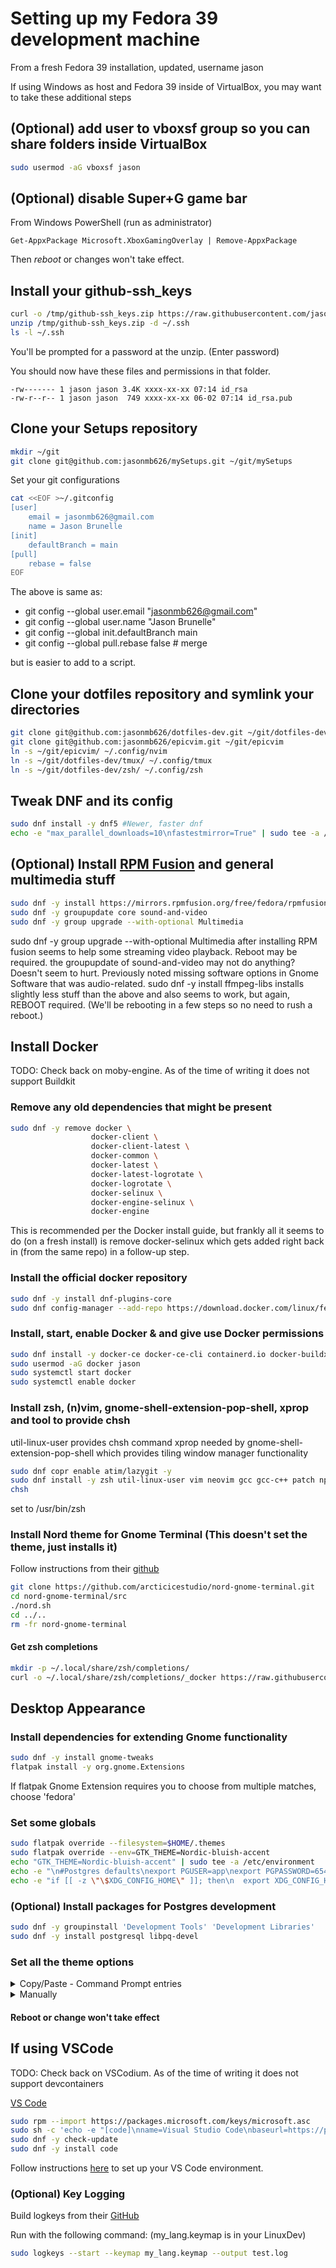 # Setting up my Fedora 39 development machine

From a fresh Fedora 39 installation, updated, username jason

If using Windows as host and Fedora 39 inside of VirtualBox, you may want to take these additional steps

## \(Optional\) add user to vboxsf group so you can share folders inside VirtualBox

```sh
sudo usermod -aG vboxsf jason
```

## \(Optional\) disable Super+G game bar

From Windows PowerShell (run as administrator)

```
Get-AppxPackage Microsoft.XboxGamingOverlay | Remove-AppxPackage
```

Then _reboot_ or changes won't take effect.

## Install your github-ssh_keys

```sh
curl -o /tmp/github-ssh_keys.zip https://raw.githubusercontent.com/jasonmb626/mySetups/main/resources/github-ssh_keys.zip
unzip /tmp/github-ssh_keys.zip -d ~/.ssh
ls -l ~/.ssh
```

You'll be prompted for a password at the unzip. (Enter password)

You should now have these files and permissions in that folder.

```
-rw------- 1 jason jason 3.4K xxxx-xx-xx 07:14 id_rsa
-rw-r--r-- 1 jason jason  749 xxxx-xx-xx 06-02 07:14 id_rsa.pub
```

## Clone your Setups repository

```sh
mkdir ~/git
git clone git@github.com:jasonmb626/mySetups.git ~/git/mySetups
```

Set your git configurations

```sh
cat <<EOF >~/.gitconfig
[user]
	email = jasonmb626@gmail.com
	name = Jason Brunelle
[init]
	defaultBranch = main
[pull]
	rebase = false
EOF
```

The above is same as:

- git config --global user.email "jasonmb626@gmail.com"
- git config --global user.name "Jason Brunelle"
- git config --global init.defaultBranch main
- git config --global pull.rebase false # merge

but is easier to add to a script.

## Clone your dotfiles repository and symlink your directories

```sh
git clone git@github.com:jasonmb626/dotfiles-dev.git ~/git/dotfiles-dev
git clone git@github.com:jasonmb626/epicvim.git ~/git/epicvim
ln -s ~/git/epicvim/ ~/.config/nvim
ln -s ~/git/dotfiles-dev/tmux/ ~/.config/tmux
ln -s ~/git/dotfiles-dev/zsh/ ~/.config/zsh
```

## Tweak DNF and its config

```sh
sudo dnf install -y dnf5 #Newer, faster dnf
echo -e "max_parallel_downloads=10\nfastestmirror=True" | sudo tee -a /etc/dnf/dnf.conf #allow more mirrors
```

## (Optional) Install [RPM Fusion](https://rpmfusion.org/) and general multimedia stuff

```sh
sudo dnf -y install https://mirrors.rpmfusion.org/free/fedora/rpmfusion-free-release-$(rpm -E %fedora).noarch.rpm https://mirrors.rpmfusion.org/nonfree/fedora/rpmfusion-nonfree-release-$(rpm -E %fedora).noarch.rpm
sudo dnf -y groupupdate core sound-and-video
sudo dnf -y group upgrade --with-optional Multimedia
```

sudo dnf -y group upgrade --with-optional Multimedia after installing RPM fusion seems to help some streaming video playback. Reboot may be required.
the groupupdate of sound-and-video may not do anything? Doesn't seem to hurt. Previously noted missing software options in Gnome Software that was audio-related.
sudo dnf -y install ffmpeg-libs installs slightly less stuff than the above and also seems to work, but again, REBOOT required. \(We'll be rebooting in a few steps so no need to rush a reboot.\)

## Install Docker

TODO: Check back on moby-engine. As of the time of writing it does not support Buildkit

### Remove any old dependencies that might be present

```sh
sudo dnf -y remove docker \
                  docker-client \
                  docker-client-latest \
                  docker-common \
                  docker-latest \
                  docker-latest-logrotate \
                  docker-logrotate \
                  docker-selinux \
                  docker-engine-selinux \
                  docker-engine
```

This is recommended per the Docker install guide, but frankly all it seems to do (on a fresh install) is remove docker-selinux which gets added right back in (from the same repo) in a follow-up step.

### Install the official docker repository

```sh
sudo dnf -y install dnf-plugins-core
sudo dnf config-manager --add-repo https://download.docker.com/linux/fedora/docker-ce.repo
```

### Install, start, enable Docker & and give use Docker permissions

```sh
sudo dnf install -y docker-ce docker-ce-cli containerd.io docker-buildx-plugin docker-compose-plugin
sudo usermod -aG docker jason
sudo systemctl start docker
sudo systemctl enable docker
```

### Install zsh, (n)vim, gnome-shell-extension-pop-shell, xprop and tool to provide chsh

util-linux-user provides chsh command
xprop needed by gnome-shell-extension-pop-shell which provides tiling window manager functionality

```sh
sudo dnf copr enable atim/lazygit -y
sudo dnf install -y zsh util-linux-user vim neovim gcc gcc-c++ patch npm ripgrep mercurial fd-find lazygit gnome-shell-extension-pop-shell xprop;
chsh
```

set to /usr/bin/zsh

### Install Nord theme for Gnome Terminal (This doesn't set the theme, just installs it)

Follow instructions from their [github](https://github.com/arcticicestudio/nord-gnome-terminal)

```sh
git clone https://github.com/arcticicestudio/nord-gnome-terminal.git
cd nord-gnome-terminal/src
./nord.sh
cd ../..
rm -fr nord-gnome-terminal
```

#### Get zsh completions

```sh
mkdir -p ~/.local/share/zsh/completions/
curl -o ~/.local/share/zsh/completions/_docker https://raw.githubusercontent.com/docker/cli/master/contrib/completion/zsh/_docker
```

## Desktop Appearance

### Install dependencies for extending Gnome functionality

```sh
sudo dnf -y install gnome-tweaks
flatpak install -y org.gnome.Extensions
```

If flatpak Gnome Extension requires you to choose from multiple matches, choose 'fedora'

### Set some globals

```sh
sudo flatpak override --filesystem=$HOME/.themes
sudo flatpak override --env=GTK_THEME=Nordic-bluish-accent
echo "GTK_THEME=Nordic-bluish-accent" | sudo tee -a /etc/environment
echo -e "\n#Postgres defaults\nexport PGUSER=app\nexport PGPASSWORD=654321\nexport PGHOST=localhost\nexport PGPORT=5432\nexport PGDATABASE=project_name" | sudo tee -a /etc/environment
echo -e "if [[ -z \"\$XDG_CONFIG_HOME\" ]]; then\n	export XDG_CONFIG_HOME=\"\$HOME/.config\"\nfi\n\nif [[ -d \"\$XDG_CONFIG_HOME/zsh\" ]]; then\n	export ZDOTDIR=\"\$XDG_CONFIG_HOME/zsh/\"\nfi" | sudo tee -a /etc/zshenv
```

### (Optional) Install packages for Postgres development

```sh
sudo dnf -y groupinstall 'Development Tools' 'Development Libraries'
sudo dnf -y install postgresql libpq-devel
```

### Set all the theme options

<details>
  <summary>Copy/Paste - Command Prompt entries</summary>

Wallpaper

```sh
mkdir ~/.local/share/wallpapers
cp ~/git/mySetups/resources/Wallpapers/3908317.jpg ~/.local/share/wallpapers/
```

Download extensions installer

```sh
wget -O gnome-shell-extension-installer "https://github.com/brunelli/gnome-shell-extension-installer/raw/master/gnome-shell-extension-installer"
chmod +x gnome-shell-extension-installer
sudo mv gnome-shell-extension-installer /usr/bin/
```

Now Install the Extensions

```sh
gnome-shell-extension-installer 19 #User Themes
gnome-shell-extension-installer 307 #Dash to Dock
gnome-shell-extension-installer 779 #Clipboard Indicator
gnome-shell-extension-installer 3740 #Compiz alike magic lamp effect
```

Icon/Cursor/Theme

```
mkdir ~/.themes
cp -a ~/git/mySetups/LinuxDev/Nordic-bluish-accent* ~/.themes/
mkdir ~/.icons
cp -a ~/git/mySetups/LinuxDev/Nordic/ ~/git/mySetups/LinuxDev/Nordzy-cursors/ ~/.icons/
```

Fonts

Download from [GitHub](https://github.com/ryanoasis/nerd-fonts/tree/master/patched-fonts/FiraMono/Regular)

```sh
mkdir ~/.local/share/fonts
curl -o ~/.local/share/fonts/FiraMonoNerdFontMono-Regular.otf https://raw.githubusercontent.com/ryanoasis/nerd-fonts/master/patched-fonts/FiraMono/Regular/FiraMonoNerdFontMono-Regular.otf
curl -o ~/.local/share/fonts/FiraMonoNerdFont-Regular.otf https://raw.githubusercontent.com/ryanoasis/nerd-fonts/master/patched-fonts/FiraMono/Regular/FiraMonoNerdFont-Regular.otf
```

Import Gnome Settings via dconf

```sh
sed "s/%DEFHASH%/$(~/git/mySetups/LinuxDev/getNordProfileID.sh)/" ~/git/mySetups/LinuxDev/user.conf | dconf load /
```

Reboot so everything takes effect

</details>

<details>
  <summary>Manually</summary>

Change the look and feel to your prefrences.

### Get your wallpaper

Download your [wallpaper](https://wallpaperaccess.com/download/blue-lagoon-3908317).

(Recommend placing it in ~/.local/share/wallpapers)

Set the background

Right click desktop, select Change Background. Add Picture and set it as your desktop wallpaper

### Set your workspaces

Settings -> Multitasking

Workspaces

- Fixed, 6

### Enable Gnome Extensions

#### Enable User Themes

Install from the [User Themes](https://extensions.gnome.org/extension/19/user-themes/) extension page
You'll need to install the browser plugin (it'll prompt you) and then refresh the page

#### Enable [Dash to Dock](https://extensions.gnome.org/extension/307/dash-to-dock/)

(Check in on https://extensions.gnome.org/extension/5004/dash-to-dock-for-cosmic/. Seems more maintained and doesn't seem to clash even if not using COSMIC)

#### Enable [Clipboard Indicator](https://extensions.gnome.org/extension/779/clipboard-indicator/)

#### Enable [Workspaces Bar](https://extensions.gnome.org/extension/3851/workspaces-bar/)

#### Enable [Compiz alike magic lamp effect](https://extensions.gnome.org/extension/3740/compiz-alike-magic-lamp-effect/)

## Download your preferred theme

Download Nordic-bluish-accent.tar.xz, Nordic-Folders.tar.xz Nordzy-cursors.tar.gz from gnome-look (theme, icons)[https://www.gnome-look.org/p/1267246] and (cursors)[https://www.gnome-look.org/p/1571937]

### Set the themes

Open tweaks
-> Appearance

- Icons: Nordic
- Cursor: Nordzy
- Shell: Nordic-bluish-accent-v40
- Legacy Applications: Nordic-bluish-accent

-> Window Titlebars -> Placement = Left

### Terminal

#### Install fonts

Install the 2 Fira fonts recommended for Powerline 10k
Links [here](https://github.com/ryanoasis/nerd-fonts/releases/download/v3.0.2/FiraMono.zip)
or in this base repo in fonts/ttf folder.

#### Set the Gnome Terminal Settings

Open Gnome Terminal. Hamburger menu => Preferences

Under profiles Choose Nord
Check custom font, set to FiraMono Nerd Font 12
Using down chevron next to Nord choose set as default.

Optional - under colors, set transparent background.

### Set Gnome Keyboard Shortcuts

Settings -> Keyboard -> Keyboard Shortcuts
View and Customize Shortcuts

Navigation

Set "Hide all normal windows" to Super+D
Set your "Switch to workspace #" to your keys

#### Reboot

This is a good time to reboot so all the changes get sourced properly.

#### Finish setting up PowerLevel10k

Start terminal and Powerlevel10k will prompt you for options.

My options:

- Diamond -> y
- Lock -> y
- Debian -> y
- Do they fit -> y
- Prompt Style -> 3 (Rainbow)
- Character Set -> 1 (Unicode)
- Show current time? -> 3 (12-hour format.)
- Prompt Separators -> 1 (Angled)
- Prompt Heads -> 1 (Sharp)
- Prompt Tails -> 5 (Rounded)
- Prompt Height -> 2 (Two lines)
- Prompt Connection -> 3 (Solid)
- Prompt Frame -> 4 (Full)
- Connection & Frame Color -> 1 (Lightest)
- Prompt Spacing -> 2 (Sparse)
- Icons -> 2 (Many icons)
- Prompt Flow -> 2 (Fluent)
- Enable Transient Prompt? -> y (Yes)
- Instant Prompt Mode -> 1 (Verbose)
- Apply changes to ~/.zshrc? -> y (Yes)

</details>

#### Reboot or change won't take effect

## If using VSCode

TODO: Check back on VSCodium. As of the time of writing it does not support devcontainers

[VS Code](https://code.visualstudio.com/docs/setup/linux#_rhel-fedora-and-centos-based-distributions)

```sh
sudo rpm --import https://packages.microsoft.com/keys/microsoft.asc
sudo sh -c 'echo -e "[code]\nname=Visual Studio Code\nbaseurl=https://packages.microsoft.com/yumrepos/vscode\nenabled=1\ngpgcheck=1\ngpgkey=https://packages.microsoft.com/keys/microsoft.asc" > /etc/yum.repos.d/vscode.repo'
sudo dnf -y check-update
sudo dnf -y install code
```

Follow instructions [here](https://github.com/jasonmb626/mySetups/blob/main/VSCode_Setup.md) to set up your VS Code environment.

### (Optional) Key Logging

Build logkeys from their [GitHub](https://github.com/kernc/logkeys)

Run with the following command: \(my_lang.keymap is in your LinuxDev\)

```sh
sudo logkeys --start --keymap my_lang.keymap --output test.log
```
